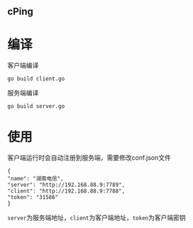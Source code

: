 cPing
----

编译
==

客户端编译

    go build client.go

服务端编译

    go build server.go


使用
==

客户端运行时会自动注册到服务端，需要修改conf.json文件

    {
    "name": "湖南电信",
    "server": "http://192.168.88.9:7789",
    "client": "http://192.168.88.9:7788",
    "token": "31586"
    }

`server`为服务端地址，`client`为客户端地址，`token`为客户端密钥